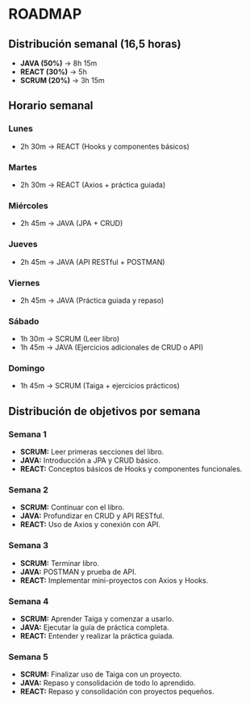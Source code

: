 # ROADMAP
## Distribución semanal (16,5 horas)
- **JAVA (50%)** → 8h 15m
- **REACT (30%)** → 5h
- **SCRUM (20%)** → 3h 15m

## Horario semanal

### Lunes
- 2h 30m → REACT (Hooks y componentes básicos)

### Martes
- 2h 30m → REACT (Axios + práctica guiada)

### Miércoles
- 2h 45m → JAVA (JPA + CRUD)

### Jueves
- 2h 45m → JAVA (API RESTful + POSTMAN)

### Viernes
- 2h 45m → JAVA (Práctica guiada y repaso)

### Sábado
- 1h 30m → SCRUM (Leer libro)
- 1h 45m → JAVA (Ejercicios adicionales de CRUD o API)

### Domingo
- 1h 45m → SCRUM (Taiga + ejercicios prácticos)

## Distribución de objetivos por semana

### Semana 1
- **SCRUM:** Leer primeras secciones del libro.
- **JAVA:** Introducción a JPA y CRUD básico.
- **REACT:** Conceptos básicos de Hooks y componentes funcionales.

### Semana 2
- **SCRUM:** Continuar con el libro.
- **JAVA:** Profundizar en CRUD y API RESTful.
- **REACT:** Uso de Axios y conexión con API.

### Semana 3
- **SCRUM:** Terminar libro.
- **JAVA:** POSTMAN y prueba de API.
- **REACT:** Implementar mini-proyectos con Axios y Hooks.

### Semana 4
- **SCRUM:** Aprender Taiga y comenzar a usarlo.
- **JAVA:** Ejecutar la guía de práctica completa.
- **REACT:** Entender y realizar la práctica guiada.

### Semana 5
- **SCRUM:** Finalizar uso de Taiga con un proyecto.
- **JAVA:** Repaso y consolidación de todo lo aprendido.
- **REACT:** Repaso y consolidación con proyectos pequeños.
